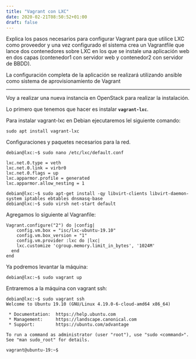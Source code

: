 ```yaml
---
title: "Vagrant con LXC"
date: 2020-02-21T08:50:52+01:00
draft: false
---
```


Explica los pasos necesarios para configurar Vagrant para que utilice LXC como proveedor y una vez configurado el sistema crea un Vagrantfile que lance dos contenedores sobre LXC en los que se instale una aplicación web en dos capas (contenedor1 con servidor web y contenedor2 con servidor de BBDD).

La configuración completa de la aplicación se realizará utilizando ansible como sistema de aprovisionamiento de Vagrant

***

Voy a realizar una nueva instancia en OpenStack para realizar la instalación.

Lo primero que tenemos que hacer es instalar **`vagrant-lxc`**.

Para instalar vagrant-lxc en Debian ejecutaremos lel siguiente comando:

`sudo apt install vagrant-lxc`

Configuraciones y paquetes necesarios para la red.

```
debian@lxc:~$ sudo nano /etc/lxc/default.conf 

lxc.net.0.type = veth
lxc.net.0.link = virbr0
lxc.net.0.flags = up
lxc.apparmor.profile = generated
lxc.apparmor.allow_nesting = 1
```

```
debian@lxc:~$ sudo apt-get install -qy libvirt-clients libvirt-daemon-system iptables ebtables dnsmasq-base
debian@lxc:~$ sudo virsh net-start default
```

Agregamos lo siguiente al Vagranfile:

```
Vagrant.configure("2") do |config|
    config.vm.box = "isc/lxc-ubuntu-19.10"
    config.vm.box_version = "1"
    config.vm.provider :lxc do |lxc|
    lxc.customize 'cgroup.memory.limit_in_bytes', '1024M'
  end
end
```

Ya podremos levantar la máquina:

    debian@lxc:~$ sudo vagrant up

Entraremos a la máquina con vagrant ssh:

```
debian@lxc:~$ sudo vagrant ssh
Welcome to Ubuntu 19.10 (GNU/Linux 4.19.0-6-cloud-amd64 x86_64)

 * Documentation:  https://help.ubuntu.com
 * Management:     https://landscape.canonical.com
 * Support:        https://ubuntu.com/advantage

To run a command as administrator (user "root"), use "sudo <command>".
See "man sudo_root" for details.

vagrant@ubuntu-19:~$ 
```



